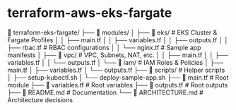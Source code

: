 # terraform-aws-eks-fargate
📁 terraform-eks-fargate/
├── 📁 modules/
│   ├── 📁 eks/                   # EKS Cluster & Fargate Profiles
│   │   ├── main.tf
│   │   ├── variables.tf
│   │   ├── outputs.tf
│   │   ├── rbac.tf              # RBAC configurations
│   │   └── nginx.tf            # Sample app manifests
│   ├── 📁 vpc/                  # VPC, Subnets, NAT, etc.
│   │   ├── main.tf
│   │   ├── variables.tf
│   │   └── outputs.tf
│   └── 📁 iam/                  # IAM Roles & Policies
│       ├── main.tf
│       ├── variables.tf
│       └── outputs.tf
├── 📁 scripts/                  # Helper scripts
│   ├── setup-kubectl.sh
│   └── deploy-sample-app.sh
├── 📄 main.tf                  # Root module
├── 📄 variables.tf             # Root variables
├── 📄 outputs.tf               # Root outputs
├── 📄 README.md               # Documentation
└── 📄 ARCHITECTURE.md         # Architecture decisions